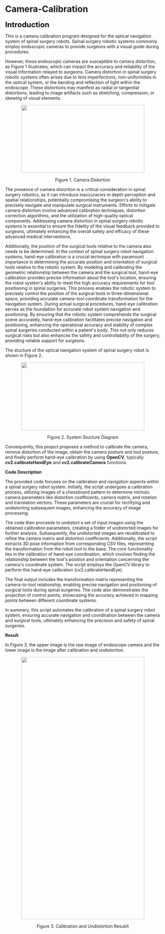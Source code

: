 # Camera-Calibration
<font size=5 color=BLACK>**Introduction**</font>  
  
This is a camera calibration program designed for the optical navigation system of spinal surgery robots. Spinal surgery robotic systems commonly employ endoscopic cameras to provide surgeons with a visual guide during procedures.  
  
However, these endoscopic cameras are susceptible to camera distortion, as Figure 1 illustrates, which can impact the accuracy and reliability of the visual information relayed to surgeons. Camera distortion in spinal surgery robotic systems often arises due to lens imperfections, non-uniformities in the optical system, or the bending and reflection of light within the endoscope. These distortions may manifest as radial or tangential distortions, leading to image artifacts such as stretching, compression, or skewing of visual elements.   
<div align=center>
<img src="https://github.com/ShawnHYSun/Images/blob/main/Camera%20Distortion.png" width="400" height="220">
</div>
<p align="center">Figure 1. Camera Distortion</p>  
  
The presence of camera distortion is a critical consideration in spinal surgery robotics, as it can introduce inaccuracies in depth perception and spatial relationships, potentially compromising the surgeon's ability to precisely navigate and manipulate surgical instruments. Efforts to mitigate camera distortion involve advanced calibration techniques, distortion correction algorithms, and the utilization of high-quality optical components. Addressing camera distortion in spinal surgery robotic systems is essential to ensure the fidelity of the visual feedback provided to surgeons, ultimately enhancing the overall safety and efficacy of these advanced medical interventions.   
  
Additionally, the position of the surgical tools relative to the camera also needs to be determined. In the context of spinal surgery robot navigation systems, hand-eye calibration is a crucial technique with paramount importance in determining the accurate position and orientation of surgical tools relative to the robotic system. By modeling and calibrating the geometric relationship between the camera and the surgical tool, hand-eye calibration provides precise information about the tool's location, ensuring the robot system's ability to meet the high accuracy requirements for tool positioning in spinal surgeries. This process enables the robotic system to precisely control the position of the surgical tools in three-dimensional space, providing accurate camera-tool coordinate transformation for the navigation system. During actual surgical procedures, hand-eye calibration serves as the foundation for accurate robot system navigation and positioning. By ensuring that the robotic system comprehends the surgical scene accurately, hand-eye calibration facilitates precise navigation and positioning, enhancing the operational accuracy and stability of complex spinal surgeries conducted within a patient's body. This not only reduces surgical risks but also enhances the safety and controllability of the surgery, providing reliable support for surgeons.  
  
The stucture of the optical navigation system of spinal surgery robot is shown in Figure 2.  
<div align=center>
<img src="https://github.com/ShawnHYSun/Images/blob/main/System%20Stucture.png" width="400" height="220">
</div>
<p align="center">Figure 2. System Stucture Diagram</p>  

Consequently, this project proposes a method to calibrate the camera, remove distortion of the image, obtain the camera posture and tool posture, and finally perform hand-eye calibration by using **OpenCV**, typically **cv2.calibrateHandEye** and **cv2.calibrateCamera** functions.

**Code Description**  
  
The provided code focuses on the calibration and navigation aspects within a spinal surgery robot system. Initially, the script undergoes a calibration process, utilizing images of a chessboard pattern to determine intrinsic camera parameters like distortion coefficients, camera matrix, and rotation and translation vectors. These parameters are crucial for rectifying and undistorting subsequent images, enhancing the accuracy of image processing.  
  
The code then proceeds to undistort a set of input images using the obtained calibration parameters, creating a folder of undistorted images for further analysis. Subsequently, the undistorted images are recalibrated to refine the camera matrix and distortion coefficients. Additionally, the script extracts 3D pose information from corresponding CSV files, representing the transformation from the robot tool to the base. The core functionality lies in the calibration of hand-eye coordination, which involves finding the relationship between the tool's position and orientation concerning the camera's coordinate system. The script employs the OpenCV library to perform this hand-eye calibration (cv2.calibrateHandEye).  
  
The final output includes the transformation matrix representing the camera-to-tool relationship, enabling precise navigation and positioning of surgical tools during spinal surgeries. The code also demonstrates the projection of control points, showcasing the accuracy achieved in mapping points between different coordinate systems.  
  
In summary, this script automates the calibration of a spinal surgery robot system, ensuring accurate navigation and coordination between the camera and surgical tools, ultimately enhancing the precision and safety of spinal surgeries.  
  
**Result**  
  
In Figure 3, the upper image is the raw image of endoscope camera and the lower image is the image after calibration and undistortion.  

<div align=center>
<img src="https://github.com/ShawnHYSun/Images/blob/main/Camera%20Results.png" width="400" height="850">
</div>
<p align="center">Figure 3. Calibration and Undistortion Resuklt</p>  
